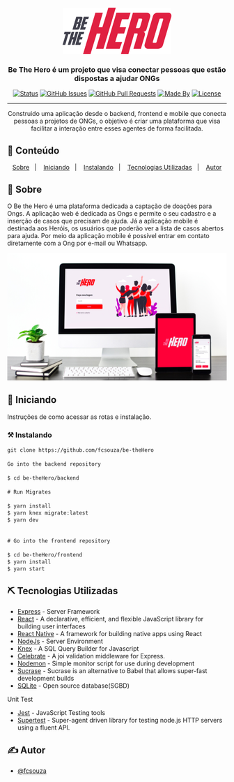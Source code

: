 <p align="center">
  <a href="" rel="noopener">
 <img src=".github\logo.png" alt="Project logo"></a>
</p>

<h3 align="center">Be The Hero é um projeto que visa conectar pessoas que estão dispostas a ajudar ONGs</h3>

<div align="center">

[![Status](https://img.shields.io/badge/status-active-success.svg)]()
[![GitHub Issues](https://img.shields.io/github/languages/count/fcsouza/be-theHero)]()
[![GitHub Pull Requests](https://img.shields.io/github/last-commit/fcsouza/be-theHero)]()
[![Made By](https://img.shields.io/badge/Made%20By-Fabricio%20Cavalcante-brightgreen)]()
[![License](https://img.shields.io/badge/license-MIT-blue.svg)](/LICENSE)

</div>

---

<p align="center"> Construido uma aplicação desde o backend, frontend e mobile que conecta pessoas a projetos de ONGs, o objetivo é criar uma plataforma que visa facilitar a interação entre esses agentes de forma facilitada.
    <br> 
</p>

## 📝 Conteúdo
<p align="center">
<a href="#about">Sobre</a>&nbsp;&nbsp;&nbsp;|&nbsp;&nbsp;&nbsp;
<a href="#getting_started">Iniciando</a>&nbsp;&nbsp;&nbsp;|&nbsp;&nbsp;&nbsp;
<a href="#installing">Instalando</a>&nbsp;&nbsp;&nbsp;|&nbsp;&nbsp;&nbsp;
<a href="#built_using">Tecnologias Utilizadas</a>&nbsp;&nbsp;&nbsp;|&nbsp;&nbsp;&nbsp;
<a href="#authors">Autor</a>
</p>


## 🧐 Sobre <a name = "about"></a>

O Be the Hero é uma plataforma dedicada a captação de doações para Ongs. A aplicação web é dedicada as Ongs e permite o seu cadastro e a inserção de casos que precisam de ajuda. Já a aplicação mobile é destinada aos Heróis, os usuários que poderão ver a lista de casos abertos para ajuda. Por meio da aplicação mobile é possível entrar em contato diretamente com a Ong por e-mail ou Whatsapp.

<p align="center">
  <a href="" rel="noopener">
 <img width=650px src=".github\preview-app.jpg" alt="Preview logo"></a>
</p>

## 🏁 Iniciando <a name = "getting_started"></a>

Instruções de como acessar as rotas e instalação.

### ⚒ Instalando <a name = "installing"></a>

```
git clone https://github.com/fcsouza/be-theHero

Go into the backend repository

$ cd be-theHero/backend

# Run Migrates

$ yarn install
$ yarn knex migrate:latest 
$ yarn dev


# Go into the frontend repository

$ cd be-theHero/frontend
$ yarn install
$ yarn start

```

## ⛏️ Tecnologias Utilizadas <a name = "built_using"></a>

- [Express](https://expressjs.com/) - Server Framework
- [React](https://pt-br.reactjs.org/) - A declarative, efficient, and flexible JavaScript library for building user interfaces
- [React Native](https://reactnative.dev/) - A framework for building native apps using React
- [NodeJs](https://nodejs.org/en/) - Server Environment
- [Knex](http://knexjs.org/) - A SQL Query Builder for Javascript 
- [Celebrate](https://github.com/arb/celebrate) - A joi validation middleware for Express.
- [Nodemon](https://www.npmjs.com/package/nodemon) - Simple monitor script for use during development
- [Sucrase](https://www.npmjs.com/package/sucrase) - Sucrase is an alternative to Babel that allows super-fast development builds
- [SQLite](https://www.sqlite.org/) - Open source database(SGBD)

Unit Test
- [Jest](https://jestjs.io/) - JavaScript Testing tools
- [Supertest](https://github.com/visionmedia/supertest) - Super-agent driven library for testing node.js HTTP servers using a fluent API.

## ✍️ Autor <a name = "authors"></a>

- [@fcsouza](https://github.com/fcsouza)
